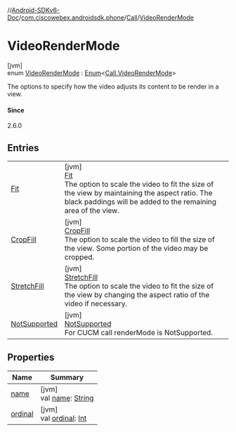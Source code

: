 //[Android-SDKv6-Doc](../../../../index.md)/[com.ciscowebex.androidsdk.phone](../../index.md)/[Call](../index.md)/[VideoRenderMode](index.md)

# VideoRenderMode

[jvm]\
enum [VideoRenderMode](index.md) : [Enum](https://kotlinlang.org/api/latest/jvm/stdlib/kotlin/-enum/index.html)&lt;[Call.VideoRenderMode](index.md)&gt; 

The options to specify how the video adjusts its content to be render in a view.

#### Since

2.6.0

## Entries

| | |
|---|---|
| [Fit](-fit/index.md) | [jvm]<br>[Fit](-fit/index.md)<br>The option to scale the video to fit the size of the view by maintaining the aspect ratio. The black paddings will be added to the remaining area of the view. |
| [CropFill](-crop-fill/index.md) | [jvm]<br>[CropFill](-crop-fill/index.md)<br>The option to scale the video to fill the size of the view. Some portion of the video may be cropped. |
| [StretchFill](-stretch-fill/index.md) | [jvm]<br>[StretchFill](-stretch-fill/index.md)<br>The option to scale the video to fit the size of the view by changing the aspect ratio of the video if necessary. |
| [NotSupported](-not-supported/index.md) | [jvm]<br>[NotSupported](-not-supported/index.md)<br>For CUCM call renderMode is NotSupported. |

## Properties

| Name | Summary |
|---|---|
| [name](../../../com.ciscowebex.androidsdk.team/-list-team-membership-result/-bad-request/index.md#-372974862%2FProperties%2F-411797461) | [jvm]<br>val [name](../../../com.ciscowebex.androidsdk.team/-list-team-membership-result/-bad-request/index.md#-372974862%2FProperties%2F-411797461): [String](https://kotlinlang.org/api/latest/jvm/stdlib/kotlin/-string/index.html) |
| [ordinal](../../../com.ciscowebex.androidsdk.team/-list-team-membership-result/-bad-request/index.md#-739389684%2FProperties%2F-411797461) | [jvm]<br>val [ordinal](../../../com.ciscowebex.androidsdk.team/-list-team-membership-result/-bad-request/index.md#-739389684%2FProperties%2F-411797461): [Int](https://kotlinlang.org/api/latest/jvm/stdlib/kotlin/-int/index.html) |
